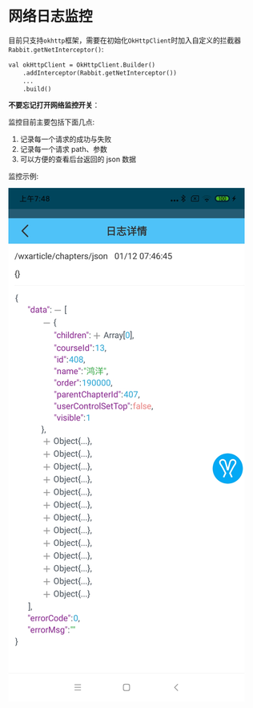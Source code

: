 # 网络日志监控

目前只支持`okhttp`框架，需要在初始化`OkHttpClient`时加入自定义的拦截器`Rabbit.getNetInterceptor()`:

```
val okHttpClient = OkHttpClient.Builder()
    .addInterceptor(Rabbit.getNetInterceptor())
    ...
    .build()
```

**不要忘记打开网络监控开关**：

监控目前主要包括下面几点:

1. 记录每一个请求的成功与失败
2. 记录每一个请求 path、参数
3. 可以方便的查看后台返回的 json 数据

监控示例:

![](./pic/net-log.jpg)
